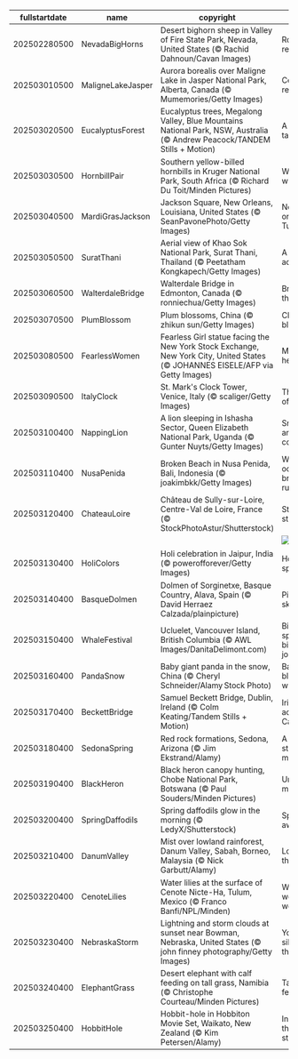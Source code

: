 |fullstartdate|name|copyright|title|image|
|--|--|--|--|--|
202502280500|NevadaBigHorns|Desert bighorn sheep in Valley of Fire State Park, Nevada, United States (© Rachid Dahnoun/Cavan Images)|Rocky relationship|![](/en-CA/2025/03/202502280500NevadaBigHorns.jpg)|
202503010500|MaligneLakeJasper|Aurora borealis over Maligne Lake in Jasper National Park, Alberta, Canada (© Mumemories/Getty Images)|Celestial reflections|![](/en-CA/2025/03/202503010500MaligneLakeJasper.jpg)|
202503020500|EucalyptusForest|Eucalyptus trees, Megalong Valley, Blue Mountains National Park, NSW, Australia (© Andrew Peacock/TANDEM Stills + Motion)|A eucalyp-tastic view|![](/en-CA/2025/03/202503020500EucalyptusForest.jpg)|
202503030500|HornbillPair|Southern yellow-billed hornbills in Kruger National Park, South Africa (© Richard Du Toit/Minden Pictures)|Wild about wildlife|![](/en-CA/2025/03/202503030500HornbillPair.jpg)|
202503040500|MardiGrasJackson|Jackson Square, New Orleans, Louisiana, United States (© SeanPavonePhoto/Getty Images)|Not your ordinary Tuesday|![](/en-CA/2025/03/202503040500MardiGrasJackson.jpg)|
202503050500|SuratThani|Aerial view of Khao Sok National Park, Surat Thani, Thailand (© Peetatham Kongkapech/Getty Images)|A jungle adventure|![](/en-CA/2025/03/202503050500SuratThani.jpg)|
202503060500|WalterdaleBridge|Walterdale Bridge in Edmonton, Canada (© ronniechua/Getty Images)|Bridging the gap|![](/en-CA/2025/03/202503060500WalterdaleBridge.jpg)|
202503070500|PlumBlossom|Plum blossoms, China (© zhikun sun/Getty Images)|China in bloom|![](/en-CA/2025/03/202503070500PlumBlossom.jpg)|
202503080500|FearlessWomen|Fearless Girl statue facing the New York Stock Exchange, New York City, United States (© JOHANNES EISELE/AFP via Getty Images)|Making her-story!|![](/en-CA/2025/03/202503080500FearlessWomen.jpg)|
202503090500|ItalyClock|St. Mark's Clock Tower, Venice, Italy (© scaliger/Getty Images)|The March of time|![](/en-CA/2025/03/202503090500ItalyClock.jpg)|
202503100400|NappingLion|A lion sleeping in Ishasha Sector, Queen Elizabeth National Park, Uganda (© Gunter Nuyts/Getty Images)|Snooze and conquer|![](/en-CA/2025/03/202503100400NappingLion.jpg)|
202503110400|NusaPenida|Broken Beach in Nusa Penida, Bali, Indonesia (© joakimbkk/Getty Images)|When the ocean breaks the rules|![](/en-CA/2025/03/202503110400NusaPenida.jpg)|
202503120400|ChateauLoire|Château de Sully-sur-Loire, Centre-Val de Loire, France (© StockPhotoAstur/Shutterstock)|Standing strong|![](/en-CA/2025/03/202503120400ChateauLoire.jpg)|
||||![](/en-CA/2025/03/.jpg)|
202503130400|HoliColors|Holi celebration in Jaipur, India (© powerofforever/Getty Images)|Holi colour splash|![](/en-CA/2025/03/202503130400HoliColors.jpg)|
202503140400|BasqueDolmen|Dolmen of Sorginetxe, Basque Country, Alava, Spain (© David Herraez Calzada/plainpicture)|Pi in the sky|![](/en-CA/2025/03/202503140400BasqueDolmen.jpg)|
202503150400|WhaleFestival|Ucluelet, Vancouver Island, British Columbia (© AWL Images/DanitaDelimont.com)|Big splashes, bigger journeys|![](/en-CA/2025/03/202503150400WhaleFestival.jpg)|
202503160400|PandaSnow|Baby giant panda in the snow, China (© Cheryl Schneider/Alamy Stock Photo)|Back to black...and white|![](/en-CA/2025/03/202503160400PandaSnow.jpg)|
202503170400|BeckettBridge|Samuel Beckett Bridge, Dublin, Ireland (© Colm Keating/Tandem Stills + Motion)|Irish cheer across Canada|![](/en-CA/2025/03/202503170400BeckettBridge.jpg)|
202503180400|SedonaSpring|Red rock formations, Sedona, Arizona (© Jim Ekstrand/Alamy)|A vortex state of mind|![](/en-CA/2025/03/202503180400SedonaSpring.jpg)|
202503190400|BlackHeron|Black heron canopy hunting, Chobe National Park, Botswana (© Paul Souders/Minden Pictures)|Umbrella manoeuvre|![](/en-CA/2025/03/202503190400BlackHeron.jpg)|
202503200400|SpringDaffodils|Spring daffodils glow in the morning (© LedyX/Shutterstock)|Spring awakening|![](/en-CA/2025/03/202503200400SpringDaffodils.jpg)|
202503210400|DanumValley|Mist over lowland rainforest, Danum Valley, Sabah, Borneo, Malaysia (© Nick Garbutt/Alamy)|Long live the trees|![](/en-CA/2025/03/202503210400DanumValley.jpg)|
202503220400|CenoteLilies|Water lilies at the surface of Cenote Nicte-Ha, Tulum, Mexico (© Franco Banfi/NPL/Minden)|Wat-er wonderful world!|![](/en-CA/2025/03/202503220400CenoteLilies.jpg)|
202503230400|NebraskaStorm|Lightning and storm clouds at sunset near Bowman, Nebraska, United States (© john finney photography/Getty Images)|You can't silence thunder|![](/en-CA/2025/03/202503230400NebraskaStorm.jpg)|
202503240400|ElephantGrass|Desert elephant with calf feeding on tall grass, Namibia (© Christophe Courteau/Minden Pictures)|Tall grass feast|![](/en-CA/2025/03/202503240400ElephantGrass.jpg)|
202503250400|HobbitHole|Hobbit-hole in Hobbiton Movie Set, Waikato, New Zealand (© Kim Petersen/Alamy)|In a hole, there was a story|![](/en-CA/2025/03/202503250400HobbitHole.jpg)|
